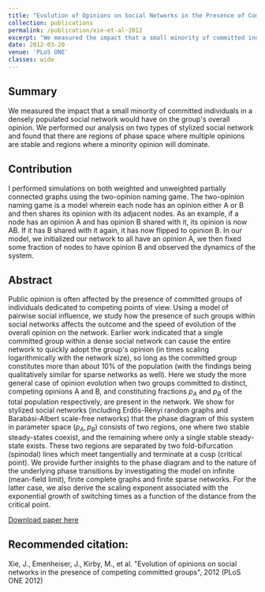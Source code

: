 ```yaml
---
title: "Evolution of Opinions on Social Networks in the Presence of Competing Committed Groups"
collection: publications
permalink: /publication/xie-et-al-2012
excerpt: "We measured the impact that a small minority of committed individuals in a densely populated social network would have on the group's overall opinion. We performed our analysis on two types of stylized social network and found that there are regions of phase space where multiple opinions are stable and regions where a minority opinion will dominate."
date: 2012-03-20
venue: 'PLoS ONE'
classes: wide
---
```

## Summary
We measured the impact that a small minority of committed individuals in a densely populated social network would have on the group's overall opinion. We performed our analysis on two types of stylized social network and found that there are regions of phase space where multiple opinions are stable and regions where a minority opinion will dominate.

## Contribution
I performed simulations on both weighted and unweighted partially connected graphs using the two-opinion naming game. The two-opinion naming game is a model wherein each node has an opinion either A or B and then shares its opinion with its adjacent nodes. As an example, if a node has an opinion A and has opinion B shared with it, its opinion is now AB. If it has B shared with it again, it has now flipped to opinion B. In our model, we initialized our network to all have an opinion A, we then fixed some fraction of nodes to have opinion B and observed the dynamics of the system.

## Abstract
Public opinion is often affected by the presence of committed groups of individuals dedicated to competing points of view. Using a model of pairwise social influence, we study how the presence of such groups within social networks affects the outcome and the speed of evolution of the overall opinion on the network. Earlier work indicated that a single committed group within a dense social network can cause the entire network to quickly adopt the group's opinion (in times scaling logarithmically with the network size), so long as the committed group constitutes more than about 10% of the population (with the findings being qualitatively similar for sparse networks as well). Here we study the more general case of opinion evolution when two groups committed to distinct, competing opinions A and B, and constituting fractions $p_A$ and $p_B$ of the total population respectively, are present in the network. We show for stylized social networks (including Erdös-Rényi random graphs and Barabási-Albert scale-free networks) that the phase diagram of this system in parameter space $(p_A, p_B)$ consists of two regions, one where two stable steady-states coexist, and the remaining where only a single stable steady-state exists. These two regions are separated by two fold-bifurcation (spinodal) lines which meet tangentially and terminate at a cusp (critical point). We provide further insights to the phase diagram and to the nature of the underlying phase transitions by investigating the model on infinite (mean-field limit), finite complete graphs and finite sparse networks. For the latter case, we also derive the scaling exponent associated with the exponential growth of switching times as a function of the distance from the critical point.

[Download paper here](http://journals.plos.org/plosone/article?id=10.1371/journal.pone.0033215)

## Recommended citation:
Xie, J., Emenheiser, J., Kirby, M., et al. "Evolution of opinions on social networks in the presence of competing committed groups", 2012 (PLoS ONE 2012)
